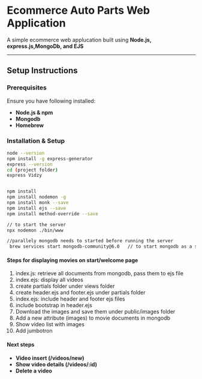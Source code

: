 # Ecommerce Auto Parts Web Application

A simple ecommerce web applucation built using **Node.js, express.js,MongoDb, and EJS**

---
## Setup Instructions

### **Prerequisites**

Ensure you have following installed:

- **Node.js & npm**
- **Mongodb**
- **Homebrew** 

### Installation & Setup
```bash
node --version
npm install -g express-generator
express --version
cd (project folder)
express Vidzy


npm install 
npm install nodemon -g
npm install monk --save 
npm install ejs --save
npm install method-override --save 

// to start the server
npx nodemon ./bin/www 

//parallely mongodb needs to started before running the server
 brew services start mongodb-community@6.0   // to start mongodb as a service       

```
#### Steps for displaying movies on start/welcome page


1. index.js: retrieve all documents from mongodb, pass them to ejs file
2. index.ejs: display all videos
3. create partials folder under views folder
4. create header.ejs and footer.ejs under partials folder
5. index.ejs: include header and footer ejs files
6. include bootstrap in header.ejs
7. Download the images and save them under public/images folder
8. Add a new attribute (images) to movie documents in mongodb
9. Show video list with images
10. Add jumbotron


#### Next steps
- **Video insert (/videos/new)**
- **Show video details (/videos/:id)**
- **Delete a video**
